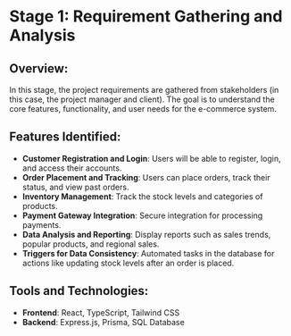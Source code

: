 # Stage 1: Requirement Gathering and Analysis

## Overview:

In this stage, the project requirements are gathered from stakeholders (in this case, the project manager and client). The goal is to understand the core features, functionality, and user needs for the e-commerce system.

## Features Identified:

- **Customer Registration and Login**: Users will be able to register, login, and access their accounts.
- **Order Placement and Tracking**: Users can place orders, track their status, and view past orders.
- **Inventory Management**: Track the stock levels and categories of products.
- **Payment Gateway Integration**: Secure integration for processing payments.
- **Data Analysis and Reporting**: Display reports such as sales trends, popular products, and regional sales.
- **Triggers for Data Consistency**: Automated tasks in the database for actions like updating stock levels after an order is placed.

## Tools and Technologies:

- **Frontend**: React, TypeScript, Tailwind CSS
- **Backend**: Express.js, Prisma, SQL Database
